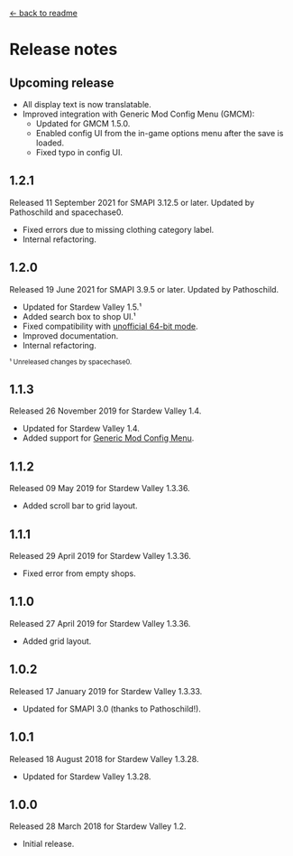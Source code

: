 ﻿﻿[← back to readme](README.md)

# Release notes
## Upcoming release
* All display text is now translatable.
* Improved integration with Generic Mod Config Menu (GMCM):
  * Updated for GMCM 1.5.0.
  * Enabled config UI from the in-game options menu after the save is loaded.
  * Fixed typo in config UI.

## 1.2.1
Released 11 September 2021 for SMAPI 3.12.5 or later. Updated by Pathoschild and spacechase0.

* Fixed errors due to missing clothing category label.
* Internal refactoring.

## 1.2.0
Released 19 June 2021 for SMAPI 3.9.5 or later. Updated by Pathoschild.

* Updated for Stardew Valley 1.5.¹
* Added search box to shop UI.¹
* Fixed compatibility with [unofficial 64-bit mode](https://stardewvalleywiki.com/Modding:Migrate_to_64-bit_on_Windows).
* Improved documentation.
* Internal refactoring.

<sup>¹ Unreleased changes by spacechase0.</sup>

## 1.1.3
Released 26 November 2019 for Stardew Valley 1.4.

* Updated for Stardew Valley 1.4.
* Added support for [Generic Mod Config Menu](https://www.nexusmods.com/stardewvalley/mods/5098).

## 1.1.2
Released 09 May 2019 for Stardew Valley 1.3.36.

* Added scroll bar to grid layout.

## 1.1.1
Released 29 April 2019 for Stardew Valley 1.3.36.

* Fixed error from empty shops.

## 1.1.0
Released 27 April 2019 for Stardew Valley 1.3.36.

* Added grid layout.

## 1.0.2
Released 17 January 2019 for Stardew Valley 1.3.33.

* Updated for SMAPI 3.0 (thanks to Pathoschild!).


## 1.0.1
Released 18 August 2018 for Stardew Valley 1.3.28.

* Updated for Stardew Valley 1.3.28.

## 1.0.0
Released 28 March 2018 for Stardew Valley 1.2.

* Initial release.
